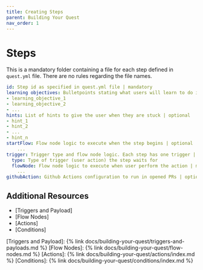 ```yaml
---
title: Creating Steps
parent: Building Your Quest
nav_order: 1
---
```


# Steps

This is a mandatory folder containing a file for each step defined in `quest.yml` file. There are no rules regarding the file names.

```yaml
id: Step id as specified in quest.yml file | mandatory
learning objectives: Bulletpoints stating what users will learn to do in the quest. At least one bullet per step, 80 character limit | mandatory
- learning_objective_1
- learning_objective_2
- ...
hints: List of hints to give the user when they are stuck | optional
- hint_1
- hint_2
- ...
- hint_n
startFlow: Flow node logic to execute when the step begins | optional
	...
trigger: Trigger type and flow node logic. Each step has one trigger | mandatory
  type: Type of trigger (user action) the step waits for
  flowNode: Flow node logic to execute when user perform the action | mandatory
    ...
githubAction: Github Actions configuration to run in opened PRs | optional
```

## Additional Resources
- [Triggers and Payload]
- [Flow Nodes]
- [Actions]
- [Conditions]
    

[Triggers and Payload]: {% link docs/building-your-quest/triggers-and-payloads.md %}
[Flow Nodes]: {% link docs/building-your-quest/flow-nodes.md %}
[Actions]: {% link docs/building-your-quest/actions/index.md %}
[Conditions]: {% link docs/building-your-quest/conditions/index.md %}
